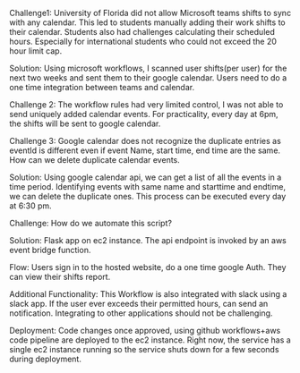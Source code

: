 Challenge1: University of Florida did not allow Microsoft teams shifts to sync with any calendar. This led to students manually adding their work shifts to their calendar. Students also had challenges calculating their scheduled hours. Especially for international students who could not exceed the 20 hour limit cap.

Solution: Using microsoft workflows, I scanned user shifts(per user) for the next two weeks and sent them to their google calendar. Users need to do a one time integration between teams and calendar.

Challenge 2: The workflow rules had very limited control, I was not able to send uniquely added calendar events. For practicality, every day at 6pm, the shifts will be sent to google calendar. 

Challenge 3: Google calendar does not recognize the duplicate entries as eventId is different even if event Name, start time, end time are the same. How can we delete duplicate calendar events. 

Solution: Using google calendar api, we can get a list of all the events in a time period. Identifying events with same name and starttime and endtime, we can delete the duplicate ones. This process can be executed every day at 6:30 pm. 

Challenge: How do we automate this script?

Solution: Flask app on ec2 instance. The api endpoint is invoked by an aws event bridge function.  

Flow: Users sign in to the hosted website, do a one time google Auth. They can view their shifts report. 

Additional Functionality: This Workflow is also integrated with slack using a slack app. If the user ever exceeds their permitted hours, can send an notification. Integrating to other applications should not be challenging. 


Deployment:
Code changes once approved, using github workflows+aws code pipeline are deployed to the ec2 instance. Right now, the service has a single ec2 instance running so the service shuts down for a few seconds during deployment. 
